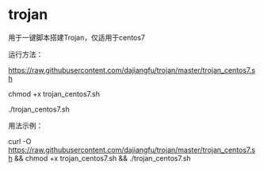 # trojan

用于一键脚本搭建Trojan，仅适用于centos7

运行方法：

https://raw.githubusercontent.com/dajiangfu/trojan/master/trojan_centos7.sh

chmod +x trojan_centos7.sh

./trojan_centos7.sh

用法示例：

curl -O https://raw.githubusercontent.com/dajiangfu/trojan/master/trojan_centos7.sh && chmod +x trojan_centos7.sh && ./trojan_centos7.sh
